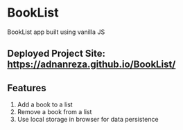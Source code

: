 # BookList
BookList app built using vanilla JS

## Deployed Project Site: https://adnanreza.github.io/BookList/ 

## Features
1. Add a book to a list
2. Remove a book from a list
3. Use local storage in browser for data persistence
